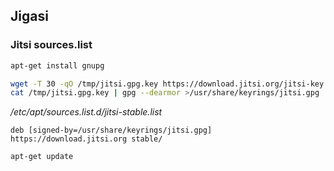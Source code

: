 ## Jigasi


### Jitsi sources.list

```bash
apt-get install gnupg

wget -T 30 -qO /tmp/jitsi.gpg.key https://download.jitsi.org/jitsi-key.gpg.key
cat /tmp/jitsi.gpg.key | gpg --dearmor >/usr/share/keyrings/jitsi.gpg
```

_/etc/apt/sources.list.d/jitsi-stable.list_

```
deb [signed-by=/usr/share/keyrings/jitsi.gpg] https://download.jitsi.org stable/
```

```bash
apt-get update
```
